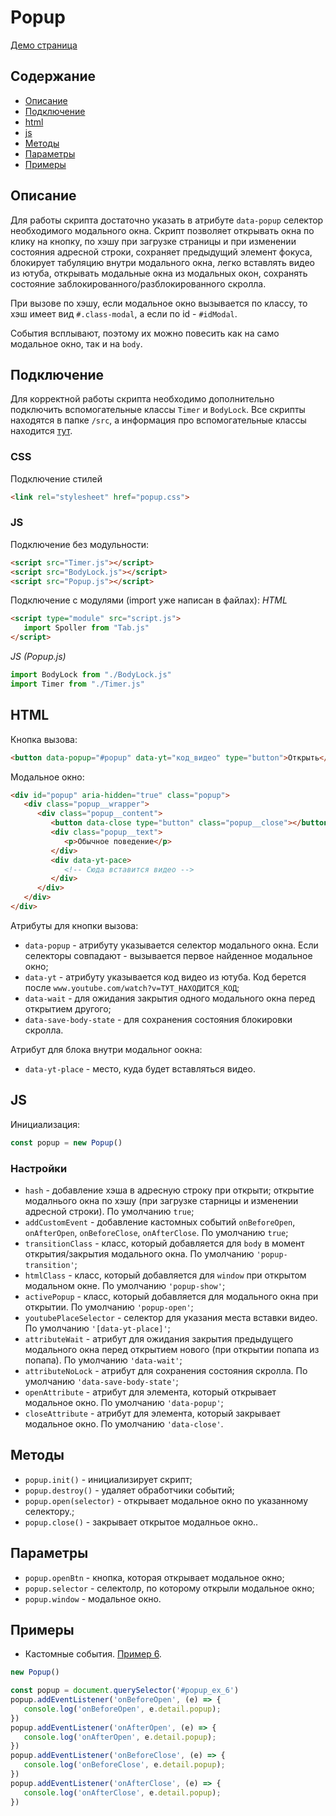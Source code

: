 # Popup

[Демо страница](https://sulky-cat.github.io/Popup/demo/)

## Содержание
- [Описание](#описание)
- [Подключение](#подключение)
- [html](#html)
- [js](#js)
- [Методы](#Методы)
- [Параметры](#параметры)
- [Примеры](#примеры)

## Описание
Для работы скрипта достаточно указать в атрибуте `data-popup` селектор необходимого модального окна. 
Скрипт позволяет открывать окна по клику на кнопку, по хэшу при загрузке страницы и при изменении состояния адресной строки, сохраняет предыдущий элемент фокуса, блокирует табуляцию внутри модального окна, легко вставлять видео из ютуба, открывать модальные окна из модальных окон, сохранять состояние заблокированного/разблокированного скролла.

При вызове по хэшу, если модальное окно вызывается по классу, то хэш имеет вид `#.class-modal`, а если по id - `#idModal`.

События всплывают, поэтому их можно повесить как на само модальное окно, так и на `body`.

## Подключение
Для корректной работы скрипта необходимо дополнительно подключить вспомогательные классы `Timer` и `BodyLock`. Все скрипты находятся в папке `/src`, а информация про вспомогательные классы находится [тут](https://github.com/sulky-cat/Helpers).

### CSS
Подключение стилей 
```html
<link rel="stylesheet" href="popup.css">
```

### JS
Подключение без модульности:
```html
<script src="Timer.js"></script>
<script src="BodyLock.js"></script>
<script src="Popup.js"></script>
```

Подключение с модулями (import уже написан в файлах):
*HTML*
```html
<script type="module" src="script.js">
   import Spoller from "Tab.js"
</script>
```
*JS (Popup.js)*
```js
import BodyLock from "./BodyLock.js"
import Timer from "./Timer.js"
```

## HTML
Кнопка вызова:
```html
<button data-popup="#popup" data-yt="код_видео" type="button">Открыть</button>
```
Модальное окно:
```html
<div id="popup" aria-hidden="true" class="popup">
   <div class="popup__wrapper">
      <div class="popup__content">
         <button data-close type="button" class="popup__close"></button>
         <div class="popup__text">
            <p>Обычное поведение</p>
         </div>
         <div data-yt-pace>
            <!-- Сюда вставится видео -->
         </div>
      </div>
   </div>
</div>
```

Атрибуты для кнопки вызова: 
* `data-popup` - атрибуту указывается селектор модального окна. Если селекторы совпадают - вызывается первое найденное модальное окно;
* `data-yt` - атрибуту указывается код видео из ютуба. Код берется после `www.youtube.com/watch?v=ТУТ_НАХОДИТСЯ_КОД`;
* `data-wait` - для ожидания закрытия одного модального окна перед открытием другого;
* `data-save-body-state` - для сохранения состояния блокировки скролла.

Атрибут для блока внутри модальног оокна:
* `data-yt-place` - место, куда будет вставляться видео.

## JS
Инициализация:
```js
const popup = new Popup()
``` 

### Настройки
* `hash` - добавление хэша в адресную строку при открыти; открытие модалнього окна по хэшу (при загрузке старницы и изменении адресной строки). По умолчанию `true`;
* `addCustomEvent` - добавление кастомных событий `onBeforeOpen`, `onAfterOpen`, `onBeforeClose`, `onAfterClose`. По умолчанию `true`;
* `transitionClass` - класс, который добавляется для `body` в момент открытия/закрытия модального окна. По умолчанию `'popup-transition'`;
* `htmlClass` - класс, который добавляется для `window` при открытом модальном окне. По умолчанию `'popup-show'`;
* `activePopup` - класс, который добавляется для модального окна при открытии. По умолчанию `'popup-open'`;
* `youtubePlaceSelector` - селектор для указания места вставки видео. По умолчанию `'[data-yt-place]'`;
* `attributeWait` - атрибут для ожидания закрытия предыдущего модального окна перед открытием нового (при открытии попапа из попапа). По умолчанию `'data-wait'`;
* `attributeNoLock` - атрибут для сохранения состояния скролла. По умолчанию `'data-save-body-state'`;
* `openAttribute` - атрибут для элемента, который открывает модальное окно. По умолчанию `'data-popup'`;
* `closeAttribute` - атрибут для элемента, который закрывает модальное окно. По умолчанию `'data-close'`.

## Методы
* `popup.init()` - инициализирует скрипт;
* `popup.destroy()` - удаляет обработчики событий;
* `popup.open(selector)` - открывает модальное окно по указанному селектору.;
* `popup.close()` - закрывает открытое модалньое окно..

## Параметры
* `popup.openBtn` - кнопка, которая открывает модальное окно;
* `popup.selector` - селектолр, по которому открыли модальное окно;
* `popup.window` - модальное окно.

## Примеры
* Кастомные события. [Пример 6](https://sulky-cat.github.io/Popup/demo/#ex_6).
```js
new Popup()

const popup = document.querySelector('#popup_ex_6')
popup.addEventListener('onBeforeOpen', (e) => {
   console.log('onBeforeOpen', e.detail.popup);
})
popup.addEventListener('onAfterOpen', (e) => {
   console.log('onAfterOpen', e.detail.popup);
})
popup.addEventListener('onBeforeClose', (e) => {
   console.log('onBeforeClose', e.detail.popup);
})
popup.addEventListener('onAfterClose', (e) => {
   console.log('onAfterClose', e.detail.popup);
})
```
